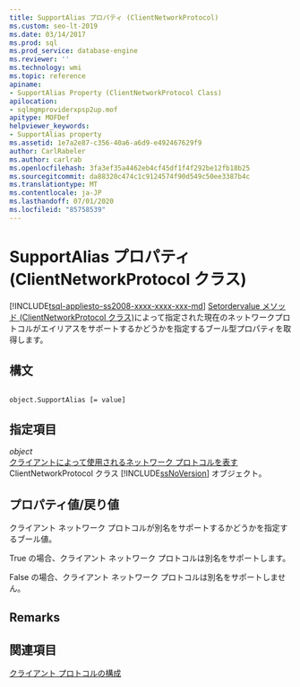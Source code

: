 ```yaml
---
title: SupportAlias プロパティ (ClientNetworkProtocol)
ms.custom: seo-lt-2019
ms.date: 03/14/2017
ms.prod: sql
ms.prod_service: database-engine
ms.reviewer: ''
ms.technology: wmi
ms.topic: reference
apiname:
- SupportAlias Property (ClientNetworkProtocol Class)
apilocation:
- sqlmgmproviderxpsp2up.mof
apitype: MOFDef
helpviewer_keywords:
- SupportAlias property
ms.assetid: 1e7a2e87-c356-40a6-a6d9-e492467629f9
author: CarlRabeler
ms.author: carlrab
ms.openlocfilehash: 3fa3ef35a4462eb4cf45df1f4f292be12fb18b25
ms.sourcegitcommit: da88320c474c1c9124574f90d549c50ee3387b4c
ms.translationtype: MT
ms.contentlocale: ja-JP
ms.lasthandoff: 07/01/2020
ms.locfileid: "85758539"
---
```

# <a name="supportalias-property-clientnetworkprotocol-class"></a>SupportAlias プロパティ (ClientNetworkProtocol クラス)
[!INCLUDE[tsql-appliesto-ss2008-xxxx-xxxx-xxx-md](../../../includes/applies-to-version/sqlserver.md)]
  [Setordervalue メソッド (ClientNetworkProtocol クラス)](../../../relational-databases/wmi-provider-configuration-classes/clientnetworkprotocol-class/setordervalue-method-clientnetworkprotocol-class.md)によって指定された現在のネットワークプロトコルがエイリアスをサポートするかどうかを指定するブール型プロパティを取得します。  
  
## <a name="syntax"></a>構文  
  
```  
  
object.SupportAlias [= value]  
```  
  
## <a name="parts"></a>指定項目  
 *object*  
 [クライアントによって使用されるネットワーク プロトコルを表す](../../../relational-databases/wmi-provider-configuration-classes/clientnetworkprotocol-class/clientnetworkprotocol-class.md) ClientNetworkProtocol クラス [!INCLUDE[ssNoVersion](../../../includes/ssnoversion-md.md)] オブジェクト。  
  
## <a name="property-valuereturn-value"></a>プロパティ値/戻り値  
 クライアント ネットワーク プロトコルが別名をサポートするかどうかを指定するブール値。  
  
 True の場合、クライアント ネットワーク プロトコルは別名をサポートします。  
  
 False の場合、クライアント ネットワーク プロトコルは別名をサポートしません。  
  
## <a name="remarks"></a>Remarks  
  
## <a name="see-also"></a>関連項目  
 [クライアント プロトコルの構成](https://technet.microsoft.com/library/ms181035.aspx)  
  
  
